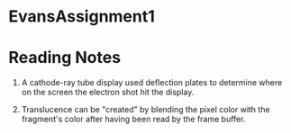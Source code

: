 # EvansAssignment1

# Reading Notes
1. A cathode-ray tube display used deflection plates to determine where on the screen the electron shot hit the display.

2. Translucence can be "created" by blending the pixel color with the fragment's color after having been read by the frame buffer.  
